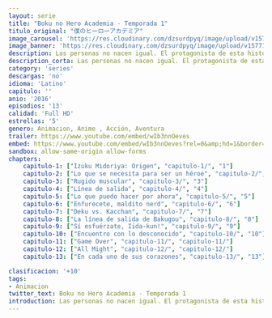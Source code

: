 ```yaml
---
layout: serie
title: "Boku no Hero Academia - Temporada 1"
titulo_original: "僕のヒーローアカデミア"
image_carousel: 'https://res.cloudinary.com/dzsurdpyq/image/upload/v1577157808/my-hero-academia-temporada-1-min_n6lkcw.jpg'
image_banner: 'https://res.cloudinary.com/dzsurdpyq/image/upload/v1577157932/My-Hero-Academia-temporada-1-banner_inbjty.jpg'
description: Las personas no nacen igual. El protagonista de esta historia es uno de esos casos raros que nacen sin superpoderes, pero esto no le impedirá perseguir su sueño ser un gran héroe como el legendario All-Might. Para convertirse en el héroe que quiere ser, se apuntará a una de las academias de héroes más prestigiosas del país Yueiko. Con la ayuda de su ídolo, All-Might, ¿podrá convertirse en un verdadero héroe?
description_corta: Las personas no nacen igual. El protagonista de esta historia es uno de esos casos raros que nacen sin superpoderes, pero esto no le impedirá perseguir su sueño ser un gran héroe como el legendario All-Might. Para convertirse en el héroe que quiere ser, se apuntará a una de las academias de héroes..
category: 'series'
descargas: 'no'
idioma: 'Latino'
capitulo: ''
anio: '2016'
episodios: '13'
calidad: 'Full HD'
estrellas: '5'
genero: Animacion, Anime , Acción, Aventura
trailer: https://www.youtube.com/embed/wIb3nnOeves
embed: https://www.youtube.com/embed/wIb3nnOeves?rel=0&amp;hd=1&border=0&wmode=opaque&enablejsapi=1&modestbranding=1&controls=1&showinfo=1
sandbox: allow-same-origin allow-forms 
chapters:
    capitulo-1: ["Izuku Midoriya: Origen", "capitulo-1/", "1"]
    capitulo-2: ["Lo que se necesita para ser un héroe", "capitulo-2/", "2"]
    capitulo-3: ["Rugido muscular", "capitulo-3/", "3"]
    capitulo-4: ["Línea de salida", "capitulo-4/", "4"]
    capitulo-5: ["Lo que puedo hacer por ahora", "capitulo-5/", "5"]
    capitulo-6: ["Enfurecete, maldito nerd", "capitulo-6/", "6"]
    capitulo-7: ["Deku vs. Kacchan", "capitulo-7/", "7"]
    capitulo-8: ["La línea de salida de Bakugou", "capitulo-8/", "8"]
    capitulo-9: ["Sí esfuérzate, Iida-kun!", "capitulo-9/", "9"]
    capitulo-10: ["Encuentro con lo desconocido", "capitulo-10/", "10"]
    capitulo-11: ["Game Over", "capitulo-11/", "capitulo-11/"]
    capitulo-12: ["All Might", "capitulo-12/", "capitulo-12/"]
    capitulo-13: ["En cada uno de sus corazones", "capitulo-13/", "13"]

clasificacion: '+10'
tags: 
- Animacion
twitter_text: Boku no Hero Academia - Temporada 1
introduction: Las personas no nacen igual. El protagonista de esta historia es uno de esos casos raros que nacen sin superpoderes, pero esto no le impedirá perseguir su sueño: ser un gran héroe como el legendario All-Might. Para convertirse en el héroe que quiere ser, se apuntará a una de las academias de héroes..
---
```












